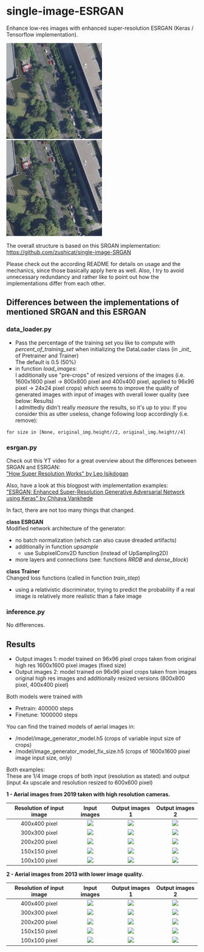 # single-image-ESRGAN
Enhance low-res images with enhanced super-resolution ESRGAN (Keras / Tensorflow implementation).

<img src="readme_images/high_quality_inputs/input_200.png" width="50%" /> <img src="readme_images/high_quality_inputs/output_200_var_size.png" width="50%" />

The overall structure is based on this SRGAN implementation: https://github.com/zushicat/single-image-SRGAN    

Please check out the according README for details on usage and the mechanics, since those basically apply here as well. 
Also, I try to avoid unnecessary redundancy and rather like to point out how the implementations differ from each other.    


## Differences between the implementations of mentioned SRGAN and this ESRGAN
### data_loader.py
- Pass the percentage of the training set you like to compute with *percent_of_training_set* when initializing the DataLoader class (in \__init\__ of Pretrainer and Trainer)    
The default is 0.5 (50%)
- in function *load_images*:    
I additionally use "pre-crops" of resized versions of the images (i.e. 1600x1600 pixel -> 800x800 pixel and 400x400 pixel, applied to 96x96 pixel -> 24x24 pixel crops) which seems to improve the quality of generated images with input of images with overall lower quality (see below: Results)    
I admittedly didn't really *measure* the results, so it's up to you: If you consider this as utter useless, change following loop accordingly (i.e. remove):
```
for size in [None, original_img.height//2, original_img.height//4]
````

### esrgan.py
Check out this YT video for a great overview about the differences between SRGAN and ESRGAN:     
["How Super Resolution Works" by Leo Isikdogan](https://www.youtube.com/watch?v=KULkSwLk62I)    

Also, have a look at this blogpost with implementation examples:     
["ESRGAN: Enhanced Super-Resolution Generative Adversarial Network using Keras" by Chhaya Vankhede](https://medium.com/analytics-vidhya/esrgan-enhanced-super-resolution-generative-adversarial-network-using-keras-a34134b72b77)    

In fact, there are not too many things that changed.    

**class ESRGAN**    
Modified network architecture of the generator: 
- no batch normalization (which can also cause dreaded artifacts)
- additionally in function *upsample*
    - use SubpixelConv2D function (instead of UpSampling2D)
- more layers and connections (see: functions *RRDB* and *dense_block*)    

**class Trainer**    
Changed loss functions (called in function *train_step*)
- using a relativistic discriminator, trying to predict the probability if a real image is relatively more realistic than a fake image

### inference.py
No differences.


## Results
- Output images 1: model trained on 96x96 pixel crops taken from original high res 1600x1600 pixel images (fixed size)
- Output images 2: model trained on 96x96 pixel crops taken from images original high res images and additionally resized versions (800x800 pixel, 400x400 pixel)

Both models were trained with
  - Pretrain: 400000 steps
  - Finetune: 1000000 steps

You can find the trained models of aerial images in:
- /model/image_generator_model.h5 (crops of variable input size of crops)
- /model/image_generator_model_fix_size.h5 (crops of 1600x1600 pixel image input size, only)

Both examples:    
These are 1/4 image crops of both input (resolution as stated) and output (input 4x upscale and resolution resized to 600x600 pixel)

**1 - Aerial images from 2019 taken with high resolution cameras.**

Resolution of input image  | Input images | Output images 1 |  Output images 2 
:-------------------------:|:-------------------------:|:-------------------------:|:-------------------------:
400x400 pixel |<img src="readme_images/high_quality_inputs/cropped/input_400.png" width="300" />|![](readme_images/high_quality_inputs/cropped/output_400_fix_size.png)|![](readme_images/high_quality_inputs/cropped/output_400_var_size.png)
300x300 pixel |<img src="readme_images/high_quality_inputs/cropped/input_300.png" width="300" />|![](readme_images/high_quality_inputs/cropped/output_300_fix_size.png)|![](readme_images/high_quality_inputs/cropped/output_300_var_size.png)
200x200 pixel |<img src="readme_images/high_quality_inputs/cropped/input_200.png" width="300" />|![](readme_images/high_quality_inputs/cropped/output_200_fix_size.png)|![](readme_images/high_quality_inputs/cropped/output_200_var_size.png)
150x150 pixel |<img src="readme_images/high_quality_inputs/cropped/input_150.png" width="300" />|![](readme_images/high_quality_inputs/cropped/output_150_fix_size.png)|![](readme_images/high_quality_inputs/cropped/output_150_var_size.png)
100x100 pixel |<img src="readme_images/high_quality_inputs/cropped/input_100.png" width="300" />|![](readme_images/high_quality_inputs/cropped/output_100_fix_size.png)|![](readme_images/high_quality_inputs/cropped/output_100_var_size.png)


**2 - Aerial images from 2013 with lower image quality.**

Resolution of input image  | Input images | Output images 1 |  Output images 2 
:-------------------------:|:-------------------------:|:-------------------------:|:-------------------------:
400x400 pixel |<img src="readme_images/low_quality_inputs/cropped/input_400.png" width="300" />|![](readme_images/low_quality_inputs/cropped/output_400_fix_size.png)|![](readme_images/low_quality_inputs/cropped/output_400_var_size.png)
300x300 pixel |<img src="readme_images/low_quality_inputs/cropped/input_300.png" width="300" />|![](readme_images/low_quality_inputs/cropped/output_300_fix_size.png)|![](readme_images/low_quality_inputs/cropped/output_300_var_size.png)
200x200 pixel |<img src="readme_images/low_quality_inputs/cropped/input_200.png" width="300" />|![](readme_images/low_quality_inputs/cropped/output_200_fix_size.png)|![](readme_images/low_quality_inputs/cropped/output_200_var_size.png)
150x150 pixel |<img src="readme_images/low_quality_inputs/cropped/input_150.png" width="300" />|![](readme_images/low_quality_inputs/cropped/output_150_fix_size.png)|![](readme_images/low_quality_inputs/cropped/output_150_var_size.png)
100x100 pixel |<img src="readme_images/low_quality_inputs/cropped/input_100.png" width="300" />|![](readme_images/low_quality_inputs/cropped/output_100_fix_size.png)|![](readme_images/low_quality_inputs/cropped/output_100_var_size.png)
